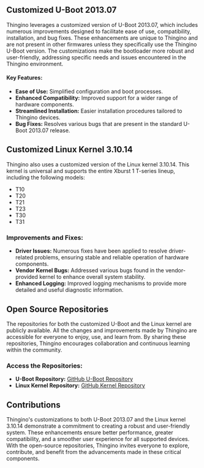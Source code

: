 ## Customized U-Boot 2013.07

Thingino leverages a customized version of U-Boot 2013.07, which includes numerous improvements designed to facilitate ease of use, compatibility, installation, and bug fixes. These enhancements are unique to Thingino and are not present in other firmwares unless they specifically use the Thingino U-Boot version. The customizations make the bootloader more robust and user-friendly, addressing specific needs and issues encountered in the Thingino environment.

#### Key Features:
- **Ease of Use:** Simplified configuration and boot processes.
- **Enhanced Compatibility:** Improved support for a wider range of hardware components.
- **Streamlined Installation:** Easier installation procedures tailored to Thingino devices.
- **Bug Fixes:** Resolves various bugs that are present in the standard U-Boot 2013.07 release.

## Customized Linux Kernel 3.10.14

Thingino also uses a customized version of the Linux kernel 3.10.14. This kernel is universal and supports the entire Xburst 1 T-series lineup, including the following models:

- T10
- T20
- T21
- T23
- T30
- T31

### Improvements and Fixes:

- **Driver Issues:** Numerous fixes have been applied to resolve driver-related problems, ensuring stable and reliable operation of hardware components.
- **Vendor Kernel Bugs:** Addressed various bugs found in the vendor-provided kernel to enhance overall system stability.
- **Enhanced Logging:** Improved logging mechanisms to provide more detailed and useful diagnostic information.

## Open Source Repositories

The repositories for both the customized U-Boot and the Linux kernel are publicly available. All the changes and improvements made by Thingino are accessible for everyone to enjoy, use, and learn from. By sharing these repositories, Thingino encourages collaboration and continuous learning within the community.

### Access the Repositories:
- **U-Boot Repository:** [GitHub U-Boot Repository](https://github.com/gtxaspec/u-boot-ingenic)
- **Linux Kernel Repository:** [GitHub Kernel Repository](https://github.com/gtxaspec/thingino-linux)

## Contributions

Thingino's customizations to both U-Boot 2013.07 and the Linux kernel 3.10.14 demonstrate a commitment to creating a robust and user-friendly system. These enhancements ensure better performance, greater compatibility, and a smoother user experience for all supported devices. With the open-source repositories, Thingino invites everyone to explore, contribute, and benefit from the advancements made in these critical components.